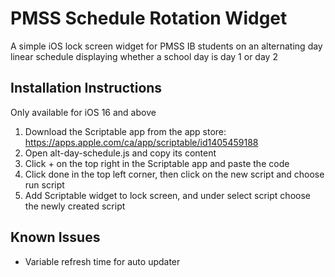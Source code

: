 # PMSS Schedule Rotation Widget
A simple iOS lock screen widget for PMSS IB students on an alternating day linear schedule displaying whether a school day is day 1 or day 2

## Installation Instructions
Only available for iOS 16 and above
1. Download the Scriptable app from the app store: https://apps.apple.com/ca/app/scriptable/id1405459188
2. Open alt-day-schedule.js and copy its content
3. Click + on the top right in the Scriptable app and paste the code
4. Click done in the top left corner, then click on the new script and choose run script
5. Add Scriptable widget to lock screen, and under select script choose the newly created script

## Known Issues
- Variable refresh time for auto updater
